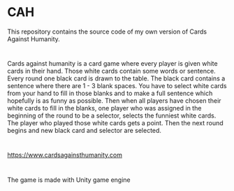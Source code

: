 # CAH

This repository contains the source code of my own version of Cards Against Humanity.
#
Cards against humanity is a card game where every player is given white cards in their hand. Those white cards contain some words or sentence. Every round one black card is drawn to the table. The black card contains a sentence where there are 1 - 3 blank spaces. You have to select white cards from your hand to fill in those blanks and to make a full sentence which hopefully is as funny as possible. Then when all players have chosen their white cards to fill in the blanks, one player who was assigned in the beginning of the round to be a selector, selects the funniest white cards. The player who played those white cards gets a point. Then the next round begins and new black card and selector are selected.
#
https://www.cardsagainsthumanity.com
#
The game is made with Unity game engine
